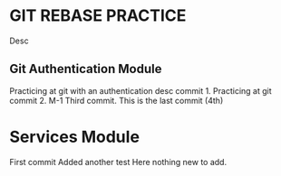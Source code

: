 # GIT REBASE PRACTICE

Desc
## Git Authentication Module
Practicing at git with an authentication desc commit 1.
Practicing at git commit 2.
M-1 Third commit.
This is the last commit (4th)
# Services Module
First commit
Added another test
Here nothing new to add.
